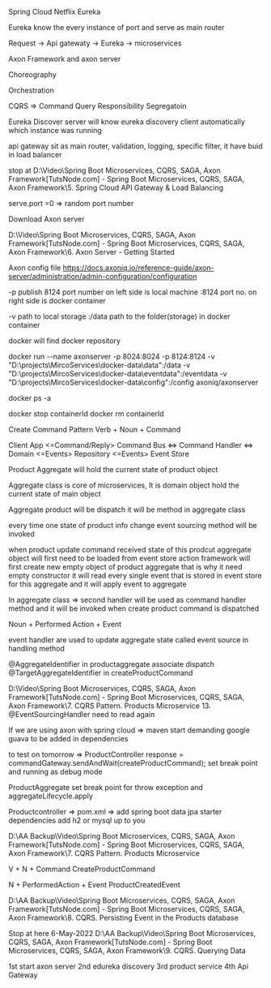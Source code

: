 Spring Cloud Netflix Eureka

Eureka know the every instance of port and serve as main router


Request -> Api gatewaty -> Eureka -> microservices


Axon Framework and axon server

Choreography

Orchestration 

CQRS => Command Query Responsibility Segregatoin



Eureka Discover server will know eureka discovery client automatically which instance was running

api gateway sit as main router, validation, logging, specific filter, it have buid in load balancer 

stop at D:\Video\Spring Boot Microservices, CQRS, SAGA, Axon Framework\[TutsNode.com] - Spring Boot Microservices, CQRS, SAGA, Axon Framework\5. Spring Cloud API Gateway & Load Balancing

serve.port =0 => random port number


Download Axon server

D:\Video\Spring Boot Microservices, CQRS, SAGA, Axon Framework\[TutsNode.com] - Spring Boot Microservices, CQRS, SAGA, Axon Framework\6. Axon Server - Getting Started

Axon config file
https://docs.axoniq.io/reference-guide/axon-server/administration/admin-configuration/configuration


-p publish  8124 port number on left side is local machine :8124 port no. on right side is docker container 

-v path to local storage :/data path to the folder(storage) in docker container 

docker will find docker repository 

docker run 	--name axonserver -p 8024:8024 -p 8124:8124 -v "D:\projects\MircoServices\docker-data\data":/data -v "D:\projects\MircoServices\docker-data\eventdata":/eventdata -v "D:\projects\MircoServices\docker-data\config":/config axoniq/axonserver


docker ps -a

docker stop containerId
docker rm containerId



Create Command Pattern
Verb + Noun + Command


Client App <=Command/Reply> Command Bus <=> Command Handler <=> Domain <=Events> Repository <=Events> Event Store

Product Aggregate will hold the current state of product object

Aggregate class is core of microservices, It is domain object hold the current state of main object

Aggregate product will be dispatch it will be method in aggregate class

every time one state of product info change event sourcing method will be invoked

when product update command received state of this prodcut aggregate object will first need to be loaded from event store 
action framework will first create new empty object of product aggregate that is why it need empty constructor 
it will read every single event that is stored in event store for this aggregate and it will apply event to aggregate


In aggregate class => second handler will be used as command handler method and it will be invoked when create product command is dispatched


Noun + Performed Action + Event

event handler are used to update aggregate state called event source in handling method 

@AggregateIdentifier in productaggregate associate dispatch @TargetAggregateIdentifier in createProductCommand



D:\Video\Spring Boot Microservices, CQRS, SAGA, Axon Framework\[TutsNode.com] - Spring Boot Microservices, CQRS, SAGA, Axon Framework\7. CQRS Pattern. Products Microservice
13. @EventSourcingHandler need to read again


If we are using axon with spring cloud => maven start demanding google guava to be added in dependencies


to test on tomorrow =>
ProductController
response = commandGateway.sendAndWait(createProductCommand);
set break point and running as debug mode 


ProductAggregate set break point for throw exception
and aggregateLifecycle.apply


Productcontroller => pom.xml => add spring boot data jpa starter dependencies
add h2 or mysql up to you

D:\AA Backup\Video\Spring Boot Microservices, CQRS, SAGA, Axon Framework\[TutsNode.com] - Spring Boot Microservices, CQRS, SAGA, Axon Framework\7. CQRS Pattern. Products Microservice


V + N + Command
CreateProductCommand

N + PerformedAction + Event
ProductCreatedEvent

D:\AA Backup\Video\Spring Boot Microservices, CQRS, SAGA, Axon Framework\[TutsNode.com] - Spring Boot Microservices, CQRS, SAGA, Axon Framework\8. CQRS. Persisting Event in the Products database




Stop at here 6-May-2022
D:\AA Backup\Video\Spring Boot Microservices, CQRS, SAGA, Axon Framework\[TutsNode.com] - Spring Boot Microservices, CQRS, SAGA, Axon Framework\9. CQRS. Querying Data


1st start axon server
2nd edureka discovery 
3rd product service
4th Api Gateway
